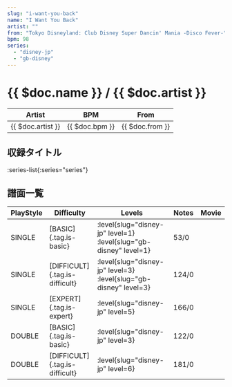 ```yaml
---
slug: "i-want-you-back"
name: "I Want You Back"
artist: ""
from: "Tokyo Disneyland: Club Disney Super Dancin' Mania -Disco Fever-"
bpm: 98
series:
  - "disney-jp"
  - "gb-disney"
---
```


# {{ $doc.name }} / {{ $doc.artist }}

|Artist|BPM|From|
|------|---|----|
|{{ $doc.artist }}|{{ $doc.bpm }}|{{ $doc.from }}|

## 収録タイトル

:series-list{:series="series"}

## 譜面一覧

|PlayStyle|Difficulty|Levels|Notes|Movie|
|---------|----------|------|-----|-----|
|SINGLE|[BASIC]{.tag.is-basic}|<div class="field is-grouped is-grouped-multiline">:level{slug="disney-jp" level=1} :level{slug="gb-disney" level=1}</div>|53/0||
|SINGLE|[DIFFICULT]{.tag.is-difficult}|<div class="field is-grouped is-grouped-multiline">:level{slug="disney-jp" level=3} :level{slug="gb-disney" level=3}</div>|124/0||
|SINGLE|[EXPERT]{.tag.is-expert}|<div class="field is-grouped is-grouped-multiline">:level{slug="disney-jp" level=5}</div>|166/0||
|DOUBLE|[BASIC]{.tag.is-basic}|<div class="field is-grouped is-grouped-multiline">:level{slug="disney-jp" level=3}</div>|122/0||
|DOUBLE|[DIFFICULT]{.tag.is-difficult}|<div class="field is-grouped is-grouped-multiline">:level{slug="disney-jp" level=6}</div>|181/0||
